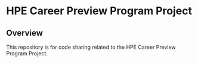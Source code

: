 # HPE Career Preview Program Project
## Overview
This repository is for code sharing related to the HPE Career Preview Program Project.
